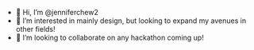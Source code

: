 - 👋 Hi, I’m @jenniferchew2
- 👀 I’m interested in mainly design, but looking to expand my avenues in other fields!
- 💞️ I’m looking to collaborate on any hackathon coming up!

<!---
jenniferchew2/jenniferchew2 is a ✨ special ✨ repository because its `README.md` (this file) appears on your GitHub profile.
You can click the Preview link to take a look at your changes.
--->
